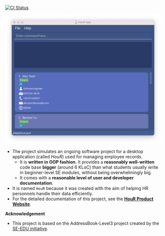 [![CI Status](https://github.com/AY2324S1-CS2103T-W12-1/tp/workflows/Java%20CI/badge.svg)](https://github.com/AY2324S1-CS2103T-W12-1/tp/actions)

![Ui](docs/images/Ui.png)

* The project simulates an ongoing software project for a desktop application (called _HouR_) used for managing employee records.
  * It is **written in OOP fashion**. It provides a **reasonably well-written** code base **bigger** (around 6 KLoC) than what students usually write in beginner-level SE modules, without being overwhelmingly big.
  * It comes with a **reasonable level of user and developer documentation**.
* It is named `HouR` because it was created with the aim of helping HR personnels handle their data efficiently.
* For the detailed documentation of this project, see the **[HouR Product Website](https://ay2324s1-cs2103t-w12-1.github.io/tp/)**.

**Acknowledgement**
* This project is based on the AddressBook-Level3 project created by the [SE-EDU initiative](https://se-education.org).
